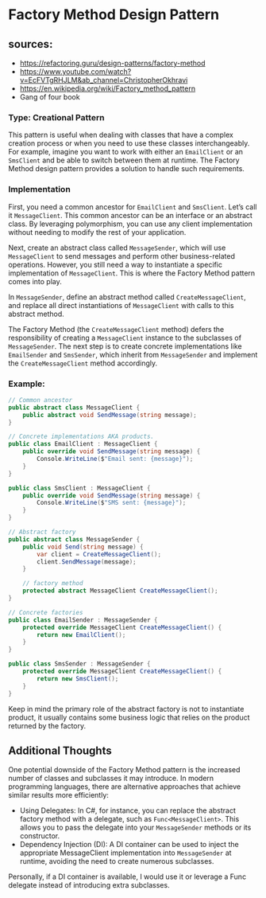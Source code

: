 # Factory Method Design Pattern

## sources:

* https://refactoring.guru/design-patterns/factory-method
* https://www.youtube.com/watch?v=EcFVTgRHJLM&ab_channel=ChristopherOkhravi
* https://en.wikipedia.org/wiki/Factory_method_pattern
* Gang of four book

### Type: Creational Pattern

This pattern is useful when dealing with classes that have a complex creation process or when you need to use
these classes interchangeably. For example, imagine you want to work with either an `EmailClient` or an
`SmsClient` and be able to switch between them at runtime. The Factory Method design pattern provides a solution
to handle such requirements.

### Implementation

First, you need a common ancestor for `EmailClient` and `SmsClient`. Let’s call it `MessageClient`. This common
ancestor can be an interface or an abstract class. By leveraging polymorphism, you can use any client implementation
without needing to modify the rest of your application.

Next, create an abstract class called `MessageSender`, which will use `MessageClient` to send messages and perform
other business-related operations. However, you still need a way to instantiate a specific implementation of
`MessageClient`. This is where the Factory Method pattern comes into play.

In `MessageSender`, define an abstract method called `CreateMessageClient`, and replace all direct instantiations
of `MessageClient` with calls to this abstract method.

The Factory Method (the `CreateMessageClient` method) defers the responsibility of creating a `MessageClient` instance
to the subclasses of `MessageSender`. The next step is to create concrete implementations like `EmailSender` and
`SmsSender`, which inherit from `MessageSender` and implement the `CreateMessageClient` method accordingly.

### Example:

```csharp
// Common ancestor
public abstract class MessageClient {
    public abstract void SendMessage(string message);
}

// Concrete implementations AKA products.
public class EmailClient : MessageClient {
    public override void SendMessage(string message) {
        Console.WriteLine($"Email sent: {message}");
    }
}

public class SmsClient : MessageClient {
    public override void SendMessage(string message) {
        Console.WriteLine($"SMS sent: {message}");
    }
}

// Abstract factory
public abstract class MessageSender {
    public void Send(string message) {
        var client = CreateMessageClient();
        client.SendMessage(message);
    }

    // factory method
    protected abstract MessageClient CreateMessageClient();
}

// Concrete factories
public class EmailSender : MessageSender {
    protected override MessageClient CreateMessageClient() {
        return new EmailClient();
    }
}

public class SmsSender : MessageSender {
    protected override MessageClient CreateMessageClient() {
        return new SmsClient();
    }
}
```

Keep in mind the primary role of the abstract factory is not to instantiate product, it usually contains some
business logic that relies on the product returned by the factory.

## Additional Thoughts

One potential downside of the Factory Method pattern is the increased number of classes and subclasses it may
introduce. In modern programming languages, there are alternative approaches that achieve similar results more
efficiently:

* Using Delegates: In C#, for instance, you can replace the abstract factory method with a delegate, such as
  `Func<MessageClient>`. This allows you to pass the delegate into your `MessageSender` methods or its constructor.
* Dependency Injection (DI): A DI container can be used to inject the appropriate MessageClient implementation
  into `MessageSender` at runtime, avoiding the need to create numerous subclasses.

Personally, if a DI container is available, I would use it or leverage a Func delegate instead of introducing
extra subclasses.